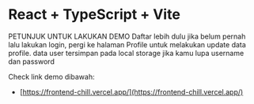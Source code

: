 # React + TypeScript + Vite

PETUNJUK UNTUK LAKUKAN DEMO
Daftar lebih dulu jika belum pernah lalu lakukan login, pergi ke halaman Profile untuk melakukan update data profile.
data user tersimpan pada local storage jika kamu lupa username dan password

Check link demo dibawah:

- [https://frontend-chill.vercel.app/](https://frontend-chill.vercel.app/)

